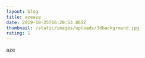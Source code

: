 ```yaml
---
layout: blog
title: azeaze
date: 2019-10-25T16:20:53.865Z
thumbnail: /static/images/uploads/3dbackground.jpg
rating: 1
---
```

aze
